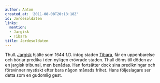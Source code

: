 ```yaml
---
author: Anton
created_at: '2011-08-08T20:13:18Z'
id: Jordesoldaten
links:
  mention:
  - Jargisk
  - Tibara
title: Jordesoldaten
---
```


Thull. [Jargisk] hjälte som 1644 f.D. intog staden [Tibara], får en uppenbarelse och börjar predika
i den nyligen erövrade staden. Thull döms till döden av en jargisk tribunal, men benådas. Han
fortsätter dock sina predikningar och försvinner mystiskt efter bara någon månads frihet. Hans
följeslagare ser detta som en gudomlig gest.

  [Jargisk]: Jargisk
  [Tibara]: Tibara
